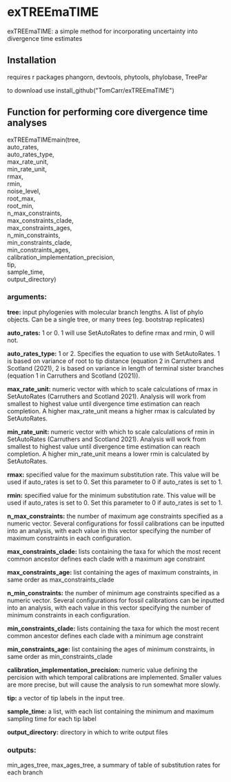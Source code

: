 # exTREEmaTIME
exTREEmaTIME: a simple method for incorporating uncertainty into divergence time estimates

## Installation

requires r packages phangorn, devtools, phytools, phylobase, TreePar

to download use install_github("TomCarr/exTREEmaTIME")

## Function for performing core divergence time analyses

exTREEmaTIMEmain(tree,\
auto_rates,\
auto_rates_type,\
max_rate_unit,\
min_rate_unit,\
rmax,\
rmin,\
noise_level,\
root_max,\
root_min,\
n_max_constraints,\
max_constraints_clade,\
max_constraints_ages,\
n_min_constraints,\
min_constraints_clade,\
min_constraints_ages,\
calibration_implementation_precision,\
tip,\
sample_time,\
output_directory)

### arguments:

**tree:** input phylogenies with molecular branch lengths. A list of phylo objects. Can be a single tree, or many trees (eg. bootstrap replicates)

**auto_rates:** 1 or 0. 1 will use SetAutoRates to define rmax and rmin, 0 will not.

**auto_rates_type:** 1 or 2. Specifies the equation to use with SetAutoRates. 1 is based on variance of root to tip distance (equation 2 in Carruthers and Scotland (2021), 2 is based on variance in length of terminal sister branches (equation 1 in Carruthers and Scotland (2021)).

**max_rate_unit:** numeric vector with which to scale calculations of rmax in SetAutoRates (Carruthers and Scotland 2021). Analysis will work from smallest to highest value until divergence time estimation can reach completion. A higher max_rate_unit means a higher rmax is calculated by SetAutoRates.   

**min_rate_unit:** numeric vector with which to scale calculations of rmin in SetAutoRates (Carruthers and Scotland 2021). Analysis will work from smallest to highest value until divergence time estimation can reach completion. A higher min_rate_unit means a lower rmin is calculated by SetAutoRates.   

**rmax:** specified value for the maximum substitution rate. This value will be used if auto_rates is set to 0. Set this parameter to 0 if auto_rates is set to 1. 

**rmin:** specified value for the minimum substitution rate. This value will be used if auto_rates is set to 0. Set this parameter to 0 if auto_rates is set to 1.

**n_max_constraints:** the number of maximum age constraints specified as a numeric vector. Several configurations for fossil calibrations can be inputted into an analysis, with each value in this vector specifying the number of maximum constraints in each configuration. 

**max_constraints_clade:** lists containing the taxa for which the most recent common ancestor defines each clade with a maximum age constraint

**max_constraints_age:** list containing the ages of maximum constraints, in same order as max_constraints_clade 

**n_min_constraints:** the number of minimum age constraints specified as a numeric vector. Several configurations for fossil calibrations can be inputted into an analysis, with each value in this vector specifying the number of minimum constraints in each configuration. 

**min_constraints_clade:** lists containing the taxa for which the most recent common ancestor defines each clade with a minimum age constraint

**min_constraints_age:** list containing the ages of minimum constraints, in same order as min_constraints_clade 

**calibration_implementation_precision:** numeric value defining the percision with which temporal calibrations are implemented. Smaller values are more precise, but will cause the analysis to run somewhat more slowly. 

**tip:** a vector of tip labels in the input tree. 

**sample_time:** a list, with each list containing the minimum and maximum sampling time for each tip label

**output_directory:** directory in which to write output files

### outputs:

min_ages_tree, max_ages_tree, a summary of table of substitution rates for each branch
